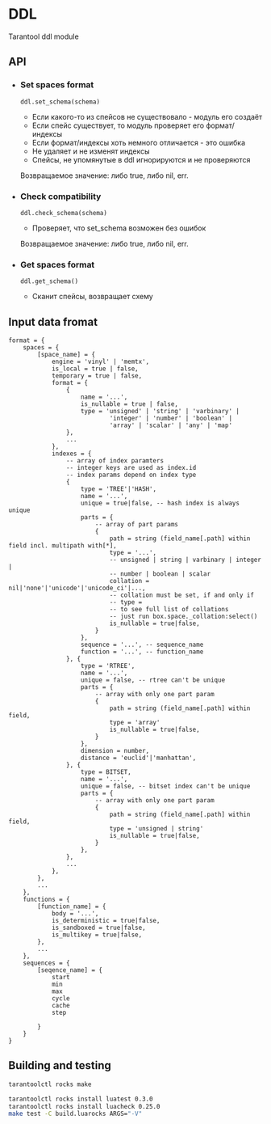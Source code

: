 # DDL
Tarantool ddl module

## API

 - ### Set spaces format
    `ddl.set_schema(schema)`
    - Если какого-то из спейсов не существовало - модуль его создаёт
    - Если спейс существует, то модуль проверяет его формат/индексы
    - Если формат/индексы хоть немного отличается - это ошибка
    - Не удаляет и не изменят индексы
    - Спейсы, не упомянутые в ddl игнорируются и не проверяются

    Возвращаемое значение: либо true, либо nil, err.

  - ### Check compatibility
    `ddl.check_schema(schema)`
      - Проверяет, что set_schema возможен без ошибок

    Возвращаемое значение: либо true, либо nil, err.

  - ### Get spaces format
    `ddl.get_schema()`
    - Сканит спейсы, возвращает схему


## Input data fromat
```
format = {
    spaces = {
        [space_name] = {
            engine = 'vinyl' | 'memtx',
            is_local = true | false,
            temporary = true | false,
            format = {
                {
                    name = '...',
                    is_nullable = true | false,
                    type = 'unsigned' | 'string' | 'varbinary' |
                            'integer' | 'number' | 'boolean' |
                            'array' | 'scalar' | 'any' | 'map'
                },
                ...
            },
            indexes = {
                -- array of index paramters
                -- integer keys are used as index.id
                -- index params depend on index type
                {
                    type = 'TREE'|'HASH',
                    name = '...',
                    unique = true|false, -- hash index is always unique
                    parts = {
                        -- array of part params
                        {
                            path = string (field_name[.path] within field incl. multipath with[*],
                            type = '...',
                            -- unsigned | string | varbinary | integer |
                            -- number | boolean | scalar
                            collation = nil|'none'|'unicode'|'unicode_ci'|...,
                            -- collation must be set, if and only if
                            -- type =
                            -- to see full list of collations
                            -- just run box.space._collation:select()
                            is_nullable = true|false,
                        }
                    },
                    sequence = '...', -- sequence_name
                    function = '...', -- function_name
                }, {
                    type = 'RTREE',
                    name = '...',
                    unique = false, -- rtree can't be unique
                    parts = {
                        -- array with only one part param
                        {
                            path = string (field_name[.path] within field,
                            type = 'array'
                            is_nullable = true|false,
                        }
                    },
                    dimension = number,
                    distance = 'euclid'|'manhattan',
                }, {
                    type = BITSET,
                    name = '...',
                    unique = false, -- bitset index can't be unique
                    parts = {
                        -- array with only one part param
                        {
                            path = string (field_name[.path] within field,
                            type = 'unsigned | string'
                            is_nullable = true|false,
                        }
                    },
                },
                ...
            },
        },
        ...
    },
    functions = {
        [function_name] = {
            body = '...',
            is_deterministic = true|false,
            is_sandboxed = true|false,
            is_multikey = true|false,
        },
        ...
    },
    sequences = {
        [seqence_name] = {
            start
            min
            max
            cycle
            cache
            step

        }
    }
}
```

## Building and testing

```bash
tarantoolctl rocks make
```

```bash
tarantoolctl rocks install luatest 0.3.0
tarantoolctl rocks install luacheck 0.25.0
make test -C build.luarocks ARGS="-V"
```
